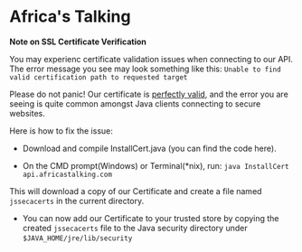 # Africa's Talking

> 


**Note on SSL Certificate Verification**

You may experienc certificate validation issues when connecting to our API. The error message you see may look something like this: `Unable to find valid certification path to requested target`

Please do not panic! Our certificate is [perfectly valid](http://www.sslshopper.com/ssl-checker.html#hostname=api.africastalking.com), and the error you are seeing is quite common amongst Java clients connecting to secure websites.

Here is how to fix the issue:

- Download and compile InstallCert.java (you can find the code here).

- On the CMD prompt(Windows) or Terminal(*nix), run: `java InstallCert api.africastalking.com`

This will download a copy of our Certificate and create a file named `jssecacerts` in the current directory.

- You can now add our Certificate to your trusted store by copying the created `jssecacerts` file to the Java security directory under `$JAVA_HOME/jre/lib/security` 
